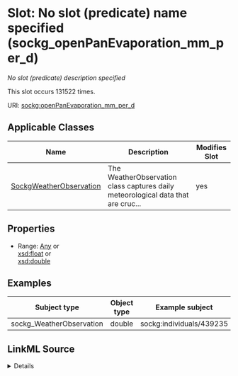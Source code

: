 

# Slot: No slot (predicate) name specified (sockg_openPanEvaporation_mm_per_d)


_No slot (predicate) description specified_






This slot occurs 131522 times.


URI: [sockg:openPanEvaporation_mm_per_d](https://idir.uta.edu/sockg-ontology/docs/openPanEvaporation_mm_per_d)



<!-- no inheritance hierarchy -->





## Applicable Classes

| Name | Description | Modifies Slot |
| --- | --- | --- |
| [SockgWeatherObservation](../classes/SockgWeatherObservation.md) | The WeatherObservation class captures daily meteorological data that are cruc... |  yes  |







## Properties

* Range: [Any](../classes/Any.md)&nbsp;or&nbsp;<br />[xsd:float](http://www.w3.org/2001/XMLSchema#float)&nbsp;or&nbsp;<br />[xsd:double](http://www.w3.org/2001/XMLSchema#double)






## Examples

| Subject type | Object type | Example subject | Example object | Occurrences |
| --- | --- | --- | --- | --- |
| sockg_WeatherObservation | double | sockg:individuals/439235 | 3.3 | 131522 |




## LinkML Source

<details>

```yaml
name: sockg_openPanEvaporation_mm_per_d
annotations:
  count:
    tag: count
    value: 131522
description: No slot (predicate) description specified
title: No slot (predicate) name specified
examples:
- object:
    example_object: '3.3'
    example_object_type: double
    example_predicate: sockg:openPanEvaporation_mm_per_d
    example_subject: sockg:individuals/439235
    example_subject_type: sockg_WeatherObservation
from_schema: soc-kg
rank: 1000
domain: sockg_WeatherObservation
slot_uri: sockg:openPanEvaporation_mm_per_d
alias: sockg_openPanEvaporation_mm_per_d
domain_of:
- sockg_WeatherObservation
range: Any
any_of:
- range: float
- range: double

```
</details>